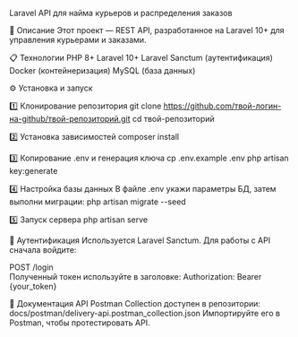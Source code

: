 Laravel API для найма курьеров и распределения заказов

📌 Описание
Этот проект — REST API, разработанное на Laravel 10+ для управления курьерами и заказами.

📋 Технологии
PHP 8+
Laravel 10+
Laravel Sanctum (аутентификация)
Docker (контейнеризация)
MySQL (база данных)

⚙️ Установка и запуск

1️⃣ Клонирование репозитория
git clone https://github.com/твой-логин-на-github/твой-репозиторий.git
cd твой-репозиторий

2️⃣ Установка зависимостей
composer install

3️⃣ Копирование .env и генерация ключа
cp .env.example .env
php artisan key:generate

4️⃣ Настройка базы данных
В файле .env укажи параметры БД, затем выполни миграции:
php artisan migrate --seed

5️⃣ Запуск сервера
php artisan serve

🔑 Аутентификация
Используется Laravel Sanctum. Для работы с API сначала войдите:

POST /login  
Полученный токен используйте в заголовке:
Authorization: Bearer {your_token}

📄 Документация API
Postman Collection доступен в репозитории:
docs/postman/delivery-api.postman_collection.json
Импортируйте его в Postman, чтобы протестировать API.
